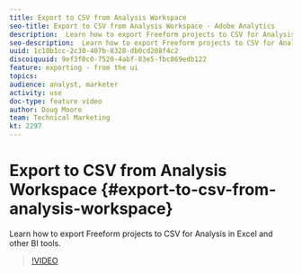 ```yaml
---
title: Export to CSV from Analysis Workspace
seo-title: Export to CSV from Analysis Workspace - Adobe Analytics
description:  Learn how to export Freeform projects to CSV for Analysis in Excel and other BI tools.
seo-description:  Learn how to export Freeform projects to CSV for Analysis in Excel and other BI tools. - Adobe Analytics
uuid: 1c10b1cc-2c30-407b-8328-db0cd208f4c2
discoiquuid: 9ef3f8c0-7520-4abf-83e5-fbc869edb122
feature: exporting - from the ui
topics: 
audience: analyst, marketer
activity: use
doc-type: feature video
author: Doug Moore
team: Technical Marketing
kt: 2297
---
```


# Export to CSV from Analysis Workspace {#export-to-csv-from-analysis-workspace}

Learn how to export Freeform projects to CSV for Analysis in Excel and other BI tools.

>[!VIDEO](https://video.tv.adobe.com/v/24712/?quality=12)